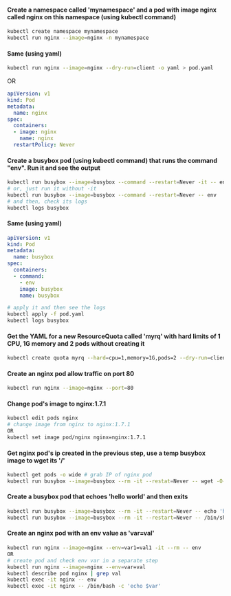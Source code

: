 #### Create a namespace called 'mynamespace' and a pod with image nginx called nginx on this namespace (using kubectl command)
```bash
kubectl create namespace mynamespace
kubectl run nginx --image=nginx -n mynamespace
```

#### Same (using yaml)
```bash
kubectl run nginx --image=nginx --dry-run=client -o yaml > pod.yaml
```
OR
```yaml
apiVersion: v1
kind: Pod
metadata:
  name: nginx
spec:
  containers:
  - image: nginx
    name: nginx
  restartPolicy: Never
```

#### Create a busybox pod (using kubectl command) that runs the command "env". Run it and see the output
```bash
kubectl run busybox --image=busybox --command --restart=Never -it -- env # -it will help in seeing the output
# or, just run it without -it
kubectl run busybox --image=busybox --command --restart=Never -- env
# and then, check its logs
kubectl logs busybox
```

#### Same (using yaml)
```yaml
apiVersion: v1
kind: Pod
metadata:
  name: busybox
spec:
  containers:
  - command:
    - env
    image: busybox
    name: busybox
```
```bash
# apply it and then see the logs
kubectl apply -f pod.yaml
kubectl logs busybox
```

#### Get the YAML for a new ResourceQuota called 'myrq' with hard limits of 1 CPU, 1G memory and 2 pods without creating it
```bash
kubectl create quota myrq --hard=cpu=1,memory=1G,pods=2 --dry-run=client -o yaml
```

#### Create an nginx pod allow traffic on port 80
```bash
kubectl run nginx --image=nginx --port=80
```

#### Change pod's image to nginx:1.7.1
```bash
kubectl edit pods nginx
# change image from nginx to nginx:1.7.1
OR
kubectl set image pod/nginx nginx=nginx:1.7.1
```

#### Get nginx pod's ip created in the previous step, use a temp busybox image to wget its '/'
```bash
kubectl get pods -o wide # grab IP of nginx pod
kubectl run busybox --image=busybox --rm -it --restat=Never -- wget -O- IP
```

#### Create a busybox pod that echoes 'hello world' and then exits
```bash
kubectl run busybox --image=busybox --rm -it --restart=Never -- echo 'hello world'
kubectl run busybox --image=busybox --rm -it --restart=Never -- /bin/sh -c 'echo hello world' 
```

#### Create an nginx pod with an env value as 'var=val'
```bash
kubectl run nginx --image=nginx --env=var1=val1 -it --rm -- env
OR
# create pod and check env var in a separate step
kubectl run nginx --image=nginx --env=var=val
kubectl describe pod nginx | grep val
kubectl exec -it nginx -- env
kubectl exec -it nginx -- /bin/bash -c 'echo $var'
```
